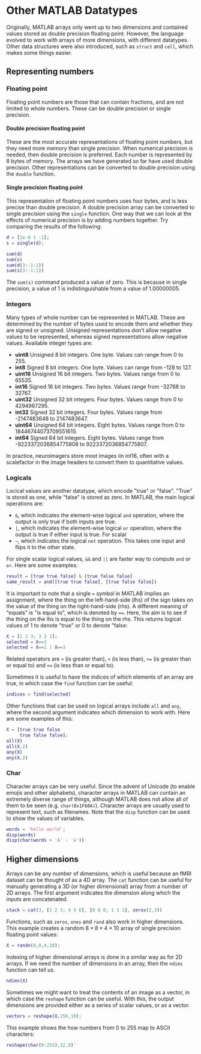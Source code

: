 # Other MATLAB Datatypes
Originally, MATLAB arrays only went up to two dimensions and contained values stored as double precision floating point.
However, the language evolved to work with arrays of more dimensions, with different datatypes.
Other data structures were also introduced, such as ``struct`` and ``cell``, which makes some things easier.

## Representing numbers
### Floating point
Floating point numbers are those that can contain fractions, and are not limited to whole numbers.
These can be double precision or single precision.  
#### Double precision floating point
These are the most accurate representations of floating point numbers, but they need more memory than single precision.
When numerical precision is needed, then double precision is preferred. Each number is represented by 8 bytes of memory.
The arrays we have generated so far have used double precision.  Other representations can be converted to double precision using the ``double`` function.

#### Single precision floating point
This representation of floating point numbers uses four bytes, and is less precise than double precision.
A double precision array can be converted to single precision using the ``single`` function.
One way that we can look at the effects of numerical precision is by adding numbers together.  Try comparing the results of the following:
```matlab
d = [1e-8 1 -1];
s = single(d);

sum(d)
sum(s)
sum(d(3:-1:1))
sum(s(3:-1:1))
```
The ``sum(s)`` command produced a value of zero.  This is because in single precision, a value of 1 is indistinguishable from a value of 1.00000005.

### Integers
Many types of whole number can be represented in MATLAB. These are determined by the number of bytes used to encode them and whether they are signed or unsigned.
Unsigned representations don't allow negative values to be represented, whereas signed representations allow negative values.
Available integer types are:

* **uint8** Unsigned 8 bit integers. One byte. Values can range from 0 to 255.
* **int8** Signed 8 bit integers. One byte. Values can range from -128 to 127.
* **uint16** Unsigned 16 bit integers. Two bytes. Values range from 0 to 65535.
* **int16** Signed 16 bit integers. Two bytes. Values range from -32768 to 32767.
* **uint32** Unsigned 32 bit integers. Four bytes. Values range from 0 to 4294967295.
* **int32** Signed 32 bit integers. Four bytes. Values range from -2147483648 to 2147483647.
* **uint64** Unsigned 64 bit integers. Eight bytes. Values range from 0 to 18446744073709551615.
* **int64** Signed 64 bit integers. Eight bytes. Values range from -9223372036854775808 to 9223372036854775807.

In practice, neuroimagers store most images iin int16, often with a scalefactor in the image headers to convert them to quantitative values.

### Logicals
Locical values are another datatype, which encode "true" or "false". "True" is stored as one, while "false" is stored as zero.
In MATLAB, the main logical operations are:

* ``&``, which indicates the element-wise logical ``and`` operation, where the output is only true if both inputs are true. 
* ``|``, which indicates the element-wise logical ``or`` operation, where the output is true if either input is true. For scalar
* `~`, which indicates the logical ``not`` operation. This takes one input and flips it to the other state.

For single scalar logical values, ``&&`` and  ``||`` are faster way to compute ``and`` or ``or``.
Here are some examples:
```matlab
result = [true true false] & [true false false]
same_result = and([true true false], [true false false])
```

It is important to note that a single ``=`` symbol in MATLAB implies an assignment, where the thing on the left-hand-side (lhs) of the sign takes on the value of the thing on the right-hand-side (rhs).
A different meaning of "equals" is "is equal to", which is denoted by ``==``.
Here, the aim is to see if the thing on the lhs is equal to the thing on the rhs. This returns logical values of 1 to denote "true" or 0 to denote "false:
```matlab
X = [1 2 3; 3 2 1];
selected = X==3
selected = X==1 | X==3
```
Related operators are ``>`` (is greater than), ``<`` (is less than), ``>=`` (is greater than or equal to) and ``<=`` (is less than or equal to).

Sometimes it is useful to have the indices of which elements of an array are true, in which case the ``find`` function can be useful:
```matlab
indices = find(selected)
```
Other functions that can be used on logical arrays include ``all`` and ``any``, where the second argument indicates which dimension to work with. Here are some examples of this:
```matlab
X = [true true false
     true false false];
all(X)
all(X,2)
any(X)
any(X,2)
```

### Char
Character arrays can be very useful. Since the advent of Unicode (to enable emojis and other alphabets), character arrays in MATLAB can contain an extremely diverse range of things, although MATLAB does not allow all of them to be seen (e.g. `char(0x1F60A)`). Character arrays are usually used to represent text, such as filenames. Note that the ``disp`` function can be used to show the values of variables.
```matlab
words = 'hello world';
disp(words)
disp(char(words + 'A' - 'a'))
```


## Higher dimensions
Arrays can be any number of dimensions, which is useful because an fMRI dataset can be thought of as a 4D array.
The ``cat`` function can be useful for manually generating a 3D (or higher dimensional) array from a number of 2D arrays.
The first argument indicates the dimension along which the inputs are concatenated.
```matlab
stack = cat(3, [1 2 3; 4 5 6], [0 0 0; 1 1 1], zeros(2,3))
```

Functions, such as ``zeros``, ``ones`` and ``rand`` also work in higher dimensions.
This example creates a random $8 \times 8 \times 4 \times 10$ array of single precision floating point values:
```matlab
X = randn(8,8,4,10);
```

Indexing of higher dimensional arrays is done in a similar way as for 2D arrays.
If we need the number of dimensions in an array, then the ``ndims`` function can tell us.
```matlab
ndims(X)
```

Sometimes we might want to treat the contents of an image as a vector, in which case the ``reshape`` function can be useful.
With this, the output dimensions are provided either as a series of scalar values, or as a vector.
```matlab
vectors = reshape(X,256,10);
```
This example shows the how numbers from 0 to 255 map to ASCII characters:
```matlab
reshape(char(0:255),32,8)'
```





